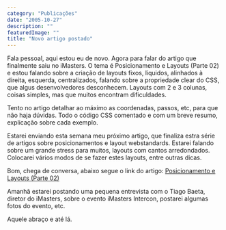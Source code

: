 ```yaml
---
category: "Publicações"
date: "2005-10-27"
description: ""
featuredImage: ""
title: "Novo artigo postado"
---
```


Fala pessoal, aqui estou eu de novo. Agora para falar do artigo que finalmente saiu no iMasters. O tema é Posicionamento e Layouts (Parte 02) e estou falando sobre a criação de layouts fixos, líquidos, alinhados à direita, esquerda, centralizados, falando sobre a propriedade clear do CSS, que algus desenvolvedores desconhecem. Layouts com 2 e 3 colunas, coisas simples, mas que muitos encontram dificuldades.

Tento no artigo detalhar ao máximo as coordenadas, passos, etc, para que não haja dúvidas. Todo o código CSS comentado e com um breve resumo, explicação sobre cada exemplo.

Estarei enviando esta semana meu próximo artigo, que finaliza estra série de artigos sobre posicionamentos e layout webstandards. Estarei falando sobre um grande stress para muitos, layouts com cantos arredondados. Colocarei vários modos de se fazer estes layouts, entre outras dicas.

Bom, chega de conversa, abaixo segue o link do artigo: [Posicionamento e Layouts (Parte 02)](http://www.imasters.com.br/artigo.php?cn=3638&cc=280 "Visitar Artigo [Este link abre em uma nova janela]")

Amanhã estarei postando uma pequena entrevista com o Tiago Baeta, diretor do iMasters, sobre o evento iMasters Intercon, postarei algumas fotos do evento, etc.

Aquele abraço e até lá.
